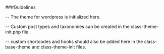 ###Guidelines

-- The theme for wordpress is initialized here.

-- Custom post types and taxonomies can be created in the class-theme-init.php file.

-- custom shortcodes and hooks should also be added here in the class-base-theme and class-theme-init files.

